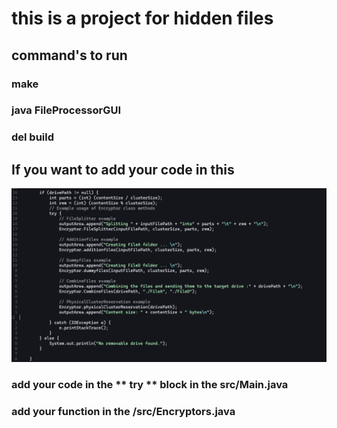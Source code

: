 # this is a project for hidden files

## command's to run
### make
### java FileProcessorGUI
### del build


## If you want to add your code in this

![where to add function](images/image.png)

### add your code in the  ** try **  block in the src/Main.java
### add your function in the /src/Encryptors.java

